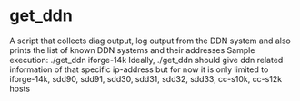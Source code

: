 # get_ddn
A script that collects diag output, log output from the DDN system and also prints the list of known DDN systems and their addresses
Sample execution: ./get_ddn iforge-14k
Ideally, ./get_ddn <IPaddress> should give ddn related information of that specific ip-address but for now it is only limited to iforge-14k, sdd90, sdd91, sdd30, sdd31, sdd32, sdd33, cc-s10k, cc-s12k hosts
